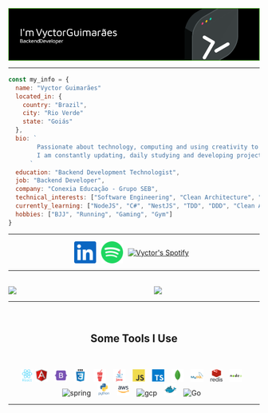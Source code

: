<img align="center" alt="Vyctor's LinkedIN" src="assets/github-header-image.png" />
<hr/>

```js
const my_info = {
  name: "Vyctor Guimarães"
  located_in: {
    country: "Brazil",
    city: "Rio Verde"
    state: "Goiás"
  },
  bio: `
        Passionate about technology, computing and using creativity to build the best IT solutions.
        I am constantly updating, daily studying and developing projects that can challenge me to improve my software building skills, making me a more capable professional.
      `
  education: "Backend Development Technologist",
  job: "Backend Developer",
  company: "Conexia Educação - Grupo SEB",
  technical_interests: ["Software Engineering", "Clean Architecture", "Clean Code", "Web Development", "Mobile Development", "Back-end development", "Artificial Intelligence", "Block Chain", "Algorithms and Data Structures", "Distributed Computing"]
  currently_learning: ["NodeJS", "C#", "NestJS", "TDD", "DDD", "Clean Architecture"],
  hobbies: ["BJJ", "Running", "Gaming", "Gym"]
}
```

<hr>

<div style="display:flex; max-width:100%; align-items: center; justify-content: center;" align="center">
  <a style="padding-right: 10px" href="https://www.linkedin.com/in/vyctorguimaraes/">
    <img align="center" alt="Vyctor's LinkedIN" width="44px" src="assets/linkedin.svg" />
  </a>

  <a style="padding-right: 10px" href="https://open.spotify.com/user/12166662682">
    <img align="center" alt="Vyctor's Spotify" width="44px" src="assets/spotify.svg" />
  </a>
  
  <a style="padding-right: 10px" align="center" href="https://open.spotify.com/user/12166662682">
    <img align="center" alt="Vyctor's Spotify" width="120px" src="https://visitor-badge.glitch.me/badge?page_id=vyctor" />  
  </a>
</div>

<hr>
<br>

<div style="display:flex; width:100%; align-items: center; justify-content: center;" align="center">
  <img src="https://github-readme-stats.vercel.app/api?username=vyctor&show_icons=true&theme=merko&include_all_commits=true&count_private=true%22" width="460px">

  <img src="https://github-readme-stats.vercel.app/api/top-langs/?username=vyctor&layout=compact&langs_count=7&theme=merko" width="335px">
</div>

<hr>

<h2 style="display:flex; width:100%; align-items: center; justify-content: center; padding:32px 0" align="center">Some Tools I Use</h2>
<p align="center">
<img   src="https://raw.githubusercontent.com/devicons/devicon/master/icons/react/react-original-wordmark.svg" alt="react" width="25" height="25" />
<img style="padding-right: 10px" src="https://raw.githubusercontent.com/devicons/devicon/master/icons/angularjs/angularjs-original.svg" alt="angular-js" width="25" height="25" />
<img style="padding-right: 10px" src="https://raw.githubusercontent.com/devicons/devicon/master/icons/bootstrap/bootstrap-plain.svg" alt="bootstrap" width="25" height="25" />
<img style="padding-right: 10px" src="https://raw.githubusercontent.com/devicons/devicon/master/icons/css3/css3-original-wordmark.svg" alt="css3" width="25" height="25" />
<img style="padding-right: 10px" src="https://raw.githubusercontent.com/devicons/devicon/master/icons/gulp/gulp-plain.svg" alt="gulp" width="25" height="25" />
<img style="padding-right: 10px" src="https://raw.githubusercontent.com/devicons/devicon/master/icons/java/java-original-wordmark.svg" alt="java" width="25" height="25" />
<img style="padding-right: 10px" src="https://raw.githubusercontent.com/devicons/devicon/master/icons/javascript/javascript-original.svg" alt="javascript" width="25" height="25" />
<img style="padding-right: 10px" src="https://raw.githubusercontent.com/devicons/devicon/master/icons/typescript/typescript-original.svg" alt="typescript" width="25" height="25" />
<img style="padding-right: 10px"src="https://raw.githubusercontent.com/devicons/devicon/master/icons/mongodb/mongodb-original.svg" alt="mongodb" width="25" height="25" />
<img style="padding-right: 10px" src="https://raw.githubusercontent.com/devicons/devicon/master/icons/mysql/mysql-original-wordmark.svg" alt="mysql" width="25" height="25" />
<img style="padding-right: 10px" src="https://raw.githubusercontent.com/devicons/devicon/master/icons/redis/redis-original-wordmark.svg" alt="redis" width="25" height="25" />
<img style="padding-right: 10px" src="https://raw.githubusercontent.com/devicons/devicon/master/icons/nodejs/nodejs-original-wordmark.svg" alt="nodejs" width="25" height="25" />
<img style="padding-right: 10px" src="https://www.vectorlogo.zone/logos/springio/springio-icon.svg" alt="spring" width="25" height="25" />
<img style="padding-right: 10px" src="https://raw.githubusercontent.com/devicons/devicon/master/icons/python/python-original-wordmark.svg" alt="python" width="25" height="25" />
<img style="padding-right: 10px" src="https://raw.githubusercontent.com/github/explore/80688e429a7d4ef2fca1e82350fe8e3517d3494d/topics/aws/aws.png" alt="aws" width="25" height="25" />
<img style="padding-right: 10px" src="https://www.vectorlogo.zone/logos/google_cloud/google_cloud-icon.svg" alt="gcp" width="25" height="25" />
<img style="padding-right: 10px" src="https://raw.githubusercontent.com/devicons/devicon/master/icons/docker/docker-original.svg" alt="Docker" width="25" height="25" />
<img style="padding-right: 10px" src="https://cdn.jsdelivr.net/gh/devicons/devicon/icons/go/go-original.svg" alt="Go" width="25" height="25" />
</p>
<hr>
